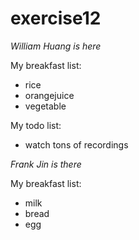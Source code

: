 # exercise12


*William Huang is here*

My breakfast list:

- rice
- orangejuice
- vegetable

My todo list:

- watch tons of recordings


*Frank Jin is there*

My breakfast list:
- milk
- bread
- egg



